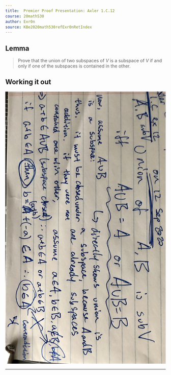 ```yaml
---
title:  Premier Proof Presentation: Axler 1.C.12
course: 20math530
author: Exr0n
source: KBe2020math530refExr0nRetIndex
---
```


## Lemma
> Prove that the union of two subspaces of $V$ is a subspace of $V$ if and only if one of the subspaces is contained in the other.

## Working it out
![Scribbles](IMG_1383.jpg)

---
